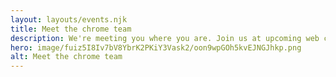 ```yaml
---
layout: layouts/events.njk
title: Meet the chrome team
description: We're meeting you where you are. Join us at upcoming web conferences in your region.
hero: image/fuiz5I8Iv7bV8YbrK2PKiY3Vask2/oon9wpGOh5kvEJNGJhkp.png
alt: Meet the chrome team
---
```

